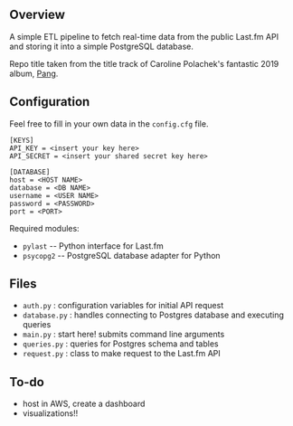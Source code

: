 ## Overview
A simple ETL pipeline to fetch real-time data from the public Last.fm API and storing it into a simple PostgreSQL database.

Repo title taken from the title track of Caroline Polachek's fantastic 2019 album, [Pang](https://www.youtube.com/watch?v=C4b3NR4JqnQ). 

## Configuration
Feel free to fill in your own data in the `config.cfg` file.
```
[KEYS]
API_KEY = <insert your key here>
API_SECRET = <insert your shared secret key here>

[DATABASE]
host = <HOST NAME>
database = <DB NAME>
username = <USER NAME>
password = <PASSWORD>
port = <PORT>
```

Required modules: 
* `pylast` -- Python interface for Last.fm
* `psycopg2` -- PostgreSQL database adapter for Python

## Files
* `auth.py` : configuration variables for initial API request
* `database.py` : handles connecting to Postgres database and executing queries
* `main.py` : start here! submits command line arguments
* `queries.py` : queries for Postgres schema and tables
* `request.py` : class to make request to the Last.fm API

## To-do
* host in AWS, create a dashboard
* visualizations!!